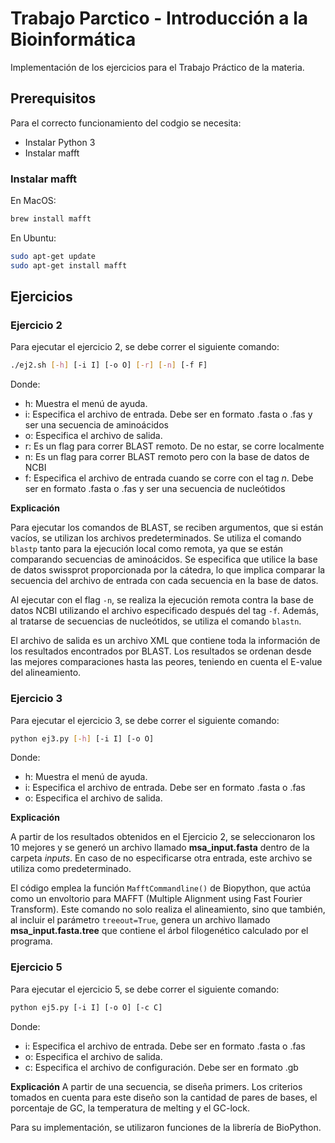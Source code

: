 # Trabajo Parctico - Introducción a la Bioinformática

Implementación de los ejercicios para el Trabajo Práctico de la materia. 

## Prerequisitos
Para el correcto funcionamiento del codgio se necesita:
- Instalar Python 3
- Instalar mafft

### Instalar mafft

En MacOS:

```bash
brew install mafft
```

En Ubuntu:

```bash
sudo apt-get update
sudo apt-get install mafft
```

## Ejercicios

### Ejercicio 2

Para ejecutar el ejercicio 2, se debe correr el siguiente comando:

```bash
./ej2.sh [-h] [-i I] [-o O] [-r] [-n] [-f F]
```

Donde:
- h: Muestra el menú de ayuda.
- i: Especifica el archivo de entrada. Debe ser en formato .fasta o .fas y ser una secuencia de aminoácidos
- o: Especifica el archivo de salida.
- r: Es un flag para correr BLAST remoto. De no estar, se corre localmente
- n: Es un flag para correr BLAST remoto pero con la base de datos de NCBI
- f: Especifica el archivo de entrada cuando se corre con el tag *n*. Debe ser en formato .fasta o .fas y ser una secuencia de nucleótidos

**Explicación**

Para ejecutar los comandos de BLAST, se reciben argumentos, que si están vacíos, se utilizan los archivos predeterminados. Se utiliza el comando ``blastp`` tanto para la ejecución local como remota, ya que se están comparando secuencias de aminoácidos. Se especifica que utilice la base de datos swissprot proporcionada por la cátedra, lo que implica comparar la secuencia del archivo de entrada con cada secuencia en la base de datos.

Al ejecutar con el flag ``-n``, se realiza la ejecución remota contra la base de datos NCBI utilizando el archivo especificado después del tag ``-f``. Además, al tratarse de secuencias de nucleótidos, se utiliza el comando ``blastn``.

El archivo de salida es un archivo XML que contiene toda la información de los resultados encontrados por BLAST. Los resultados se ordenan desde las mejores comparaciones hasta las peores, teniendo en cuenta el E-value del alineamiento. 


### Ejercicio 3

Para ejecutar el ejercicio 3, se debe correr el siguiente comando:

```bash
python ej3.py [-h] [-i I] [-o O]
```

Donde:
- h: Muestra el menú de ayuda.
- i: Especifica el archivo de entrada. Debe ser en formato .fasta o .fas
- o: Especifica el archivo de salida.

**Explicación**

A partir de los resultados obtenidos en el Ejercicio 2, se seleccionaron los 10 mejores y se generó un archivo llamado **msa_input.fasta** dentro de la carpeta *inputs*. En caso de no especificarse otra entrada, este archivo se utiliza como predeterminado.

El código emplea la función ``MafftCommandline()`` de Biopython, que actúa como un envoltorio para MAFFT (Multiple Alignment using Fast Fourier Transform). Este comando no solo realiza el alineamiento, sino que también, al incluir el parámetro ``treeout=True``, genera un archivo llamado **msa_input.fasta.tree** que contiene el árbol filogenético calculado por el programa. 

### Ejercicio 5

Para ejecutar el ejercicio 5, se debe correr el siguiente comando:

```bash
python ej5.py [-i I] [-o O] [-c C]
```

Donde:
- i: Especifica el archivo de entrada. Debe ser en formato .fasta o .fas
- o: Especifica el archivo de salida.
- c: Especifica el archivo de configuración. Debe ser en formato .gb

**Explicación**
A partir de una secuencia, se diseña primers. Los criterios tomados en cuenta para este diseño son la cantidad de pares de bases, el porcentaje de GC, la temperatura de melting y el GC-lock.

Para su implementación, se utilizaron funciones de la librería de BioPython.